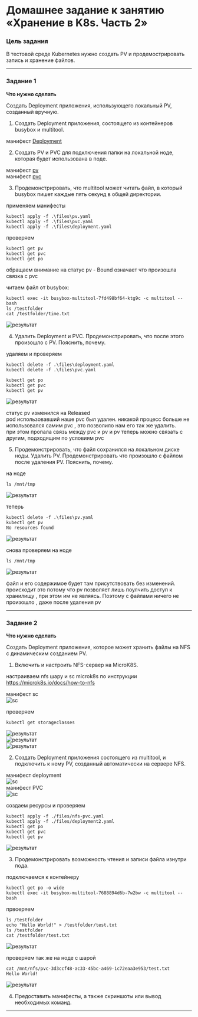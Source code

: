 # Домашнее задание к занятию «Хранение в K8s. Часть 2»

### Цель задания

В тестовой среде Kubernetes нужно создать PV и продемострировать запись и хранение файлов.

------

### Задание 1

**Что нужно сделать**

Создать Deployment приложения, использующего локальный PV, созданный вручную.

1. Создать Deployment приложения, состоящего из контейнеров busybox и multitool.

манифест [Deployment](./files/deployment.yaml)   

2. Создать PV и PVC для подключения папки на локальной ноде, которая будет использована в поде.

манифест [pv](./files/pv.yaml)    
манифест [pvc](./files/pvc.yaml)   

3. Продемонстрировать, что multitool может читать файл, в который busybox пишет каждые пять секунд в общей директории. 

применяем манифесты  
```
kubectl apply -f .\files\pv.yaml  
kubectl apply -f .\files\pvc.yaml  
kubectl apply -f .\files\deployment.yaml  
```

проверяем  
```
kubectl get pv  
kubectl get pvc  
kubectl get po   
```

обращаем внимание на статус pv - Bound означает что произошла связка с pvc  

читаем файл от busybox:  
```
kubectl exec -it busybox-multitool-7fd498bf64-ktg9c -c multitool -- bash    
ls /testfolder  
cat /testfolder/time.txt  
```

![результат](./images/1-1.png) 

4. Удалить Deployment и PVC. Продемонстрировать, что после этого произошло с PV. Пояснить, почему.

удаляем и проверяем  
```
kubectl delete -f .\files\deployment.yaml  
kubectl delete -f .\files\pvc.yaml  

kubectl get po  
kubectl get pvc  
kubectl get pv  
```
![результат](./images/1-2.png)   

статус pv изменился на Released  
pod использовавший наше pvc был удален. никакой процесс больше не использовался самим pvc , это позволило нам его так же удалить.  
при этом пропала связь между pvc и pv и pv теперь можно связать с другим, подходящим по условиям  pvc  

5. Продемонстрировать, что файл сохранился на локальном диске ноды. Удалить PV.  Продемонстрировать что произошло с файлом после удаления PV. Пояснить, почему.

на ноде  
```
ls /mnt/tmp
```
![результат](./images/1-3.png)   

теперь  
```
kubectl delete -f .\files\pv.yaml  
kubectl get pv  
No resources found  
```
![результат](./images/1-4.png)   

снова проверяем на ноде  
``` 
ls /mnt/tmp  
```

![результат](./images/1-5.png) 

файл и его содержимое будет там присутствовать без изменений. происходит это потому что pv позволяет лишь поулчить доступ к хранилищу , при этом им не являясь. 
Поэтому с файлами ничего не произошло , даже после удаления pv


------

### Задание 2

**Что нужно сделать**

Создать Deployment приложения, которое может хранить файлы на NFS с динамическим созданием PV.

1. Включить и настроить NFS-сервер на MicroK8S.

настраиваем nfs шару и sc microk8s по инструкции  
https://microk8s.io/docs/how-to-nfs  

манифест sc  
![sc](./files/sc.yaml)   

проверяем 
```
kubectl get storageclasses  
```
![результат](./images/2-1.png)   
![результат](./images/2-2.png)   
![результат](./images/2-3.png)   



2. Создать Deployment приложения состоящего из multitool, и подключить к нему PV, созданный автоматически на сервере NFS.

манифест deployment  
![sc](./files/deployment2.yaml)   
манифест PVC  
![sc](./files/nfs-pvc.yaml)   

создаем ресурсы и проверяем  
```
kubectl apply -f ./files/nfs-pvc.yaml  
kubectl apply -f ./files/deployment2.yaml  
kubectl get po  
kubectl get pvc  
kubectl get pv  
```

![результат](./images/2-4.png)   

3. Продемонстрировать возможность чтения и записи файла изнутри пода. 

подключаемся к контейнеру  
```
kubectl get po -o wide   
kubectl exec -it busybox-multitool-7688894d6b-7w2bw -c multitool -- bash   
```

првоеряем  
```
ls /testfolder  
echo "Hello World!" > /testfolder/test.txt  
ls /testfolder  
cat /testfolder/test.txt  
```
![результат](./images/2-5.png) 

проверяем так же на ноде с шарой  
```
cat /mnt/nfs/pvc-3d3ccf48-ac33-45bc-a469-1c72eaa3e953/test.txt   
Hello World!  
```
![результат](./images/2-6.png) 

4. Предоставить манифесты, а также скриншоты или вывод необходимых команд.




------
